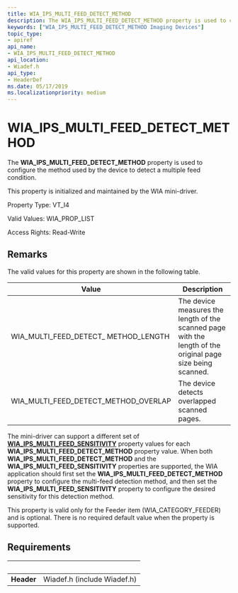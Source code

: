 ```yaml
---
title: WIA_IPS_MULTI_FEED_DETECT_METHOD
description: The WIA_IPS_MULTI_FEED_DETECT_METHOD property is used to configure the method used by the device to detect a multiple feed condition.
keywords: ["WIA_IPS_MULTI_FEED_DETECT_METHOD Imaging Devices"]
topic_type:
- apiref
api_name:
- WIA_IPS_MULTI_FEED_DETECT_METHOD
api_location:
- Wiadef.h
api_type:
- HeaderDef
ms.date: 05/17/2019
ms.localizationpriority: medium
---
```


# WIA\_IPS\_MULTI\_FEED\_DETECT\_METHOD

The **WIA\_IPS\_MULTI\_FEED\_DETECT\_METHOD** property is used to configure the method used by the device to detect a multiple feed condition.

This property is initialized and maintained by the WIA mini-driver.

Property Type: VT\_I4

Valid Values: WIA\_PROP\_LIST

Access Rights: Read-Write

## Remarks

The valid values for this property are shown in the following table.

| Value | Description |
| --- | --- |
| WIA_MULTI_FEED_DETECT_ METHOD_LENGTH | The device measures the length of the scanned page with the length of the original page size being scanned. |
| WIA_MULTI_FEED_DETECT_METHOD_OVERLAP | The device detects overlapped scanned pages. |

The mini-driver can support a different set of [**WIA\_IPS\_MULTI\_FEED\_SENSITIVITY**](https://docs.microsoft.com/windows-hardware/drivers/image/wia-ips-multi-feed-sensitivity) property values for each **WIA\_IPS\_MULTI\_FEED\_DETECT\_METHOD** property value. When both **WIA\_IPS\_MULTI\_FEED\_DETECT\_METHOD** and the **WIA\_IPS\_MULTI\_FEED\_SENSITIVITY** properties are supported, the WIA application should first set the **WIA\_IPS\_MULTI\_FEED\_DETECT\_METHOD** property to configure the multi-feed detection method, and then set the **WIA\_IPS\_MULTI\_FEED\_SENSITIVITY** property to configure the desired sensitivity for this detection method.

This property is valid only for the Feeder item (WIA\_CATEGORY\_FEEDER) and is optional. There is no required default value when the property is supported.

## Requirements

| &nbsp; | &nbsp; |
| --- |:--- |
| **Header** | Wiadef.h (include Wiadef.h) |
